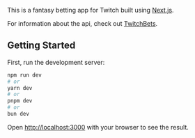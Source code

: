 This is a fantasy betting app for Twitch built using [Next.js](https://nextjs.org).

For information about the api, check out [TwitchBets](https://github.com/CedNo/TwitchBets).

## Getting Started

First, run the development server:

```bash
npm run dev
# or
yarn dev
# or
pnpm dev
# or
bun dev
```

Open [http://localhost:3000](http://localhost:3000) with your browser to see the result.
